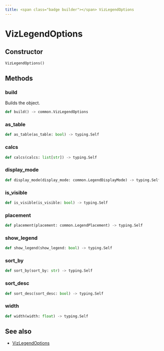```yaml
---
title: <span class="badge builder"></span> VizLegendOptions
---
```

# <span class="badge builder"></span> VizLegendOptions

## Constructor

```python
VizLegendOptions()
```
## Methods

### <span class="badge object-method"></span> build

Builds the object.

```python
def build() -> common.VizLegendOptions
```

### <span class="badge object-method"></span> as_table

```python
def as_table(as_table: bool) -> typing.Self
```

### <span class="badge object-method"></span> calcs

```python
def calcs(calcs: list[str]) -> typing.Self
```

### <span class="badge object-method"></span> display_mode

```python
def display_mode(display_mode: common.LegendDisplayMode) -> typing.Self
```

### <span class="badge object-method"></span> is_visible

```python
def is_visible(is_visible: bool) -> typing.Self
```

### <span class="badge object-method"></span> placement

```python
def placement(placement: common.LegendPlacement) -> typing.Self
```

### <span class="badge object-method"></span> show_legend

```python
def show_legend(show_legend: bool) -> typing.Self
```

### <span class="badge object-method"></span> sort_by

```python
def sort_by(sort_by: str) -> typing.Self
```

### <span class="badge object-method"></span> sort_desc

```python
def sort_desc(sort_desc: bool) -> typing.Self
```

### <span class="badge object-method"></span> width

```python
def width(width: float) -> typing.Self
```

## See also

 * <span class="badge object-type-class"></span> [VizLegendOptions](./object-VizLegendOptions.md)
